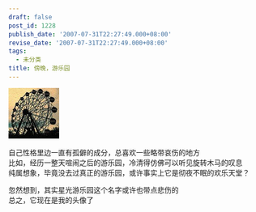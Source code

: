 ```yaml
---
draft: false
post_id: 1228
publish_date: '2007-07-31T22:27:49.000+08:00'
revise_date: '2007-07-31T22:27:49.000+08:00'
tags:
  - 未分类
title: 傍晚，游乐园
---
```


![傍晚，游乐园](img_bimg_873698327711575518.jpg)

自己性格里边一直有孤僻的成分，总喜欢一些略带哀伤的地方\
比如，经历一整天喧闹之后的游乐园，冷清得仿佛可以听见旋转木马的叹息\
纯属想象，毕竟没去过真正的游乐园，或许事实上它是彻夜不眠的欢乐天堂？

忽然想到，其实星光游乐园这个名字或许也带点悲伤的\
总之，它现在是我的头像了
